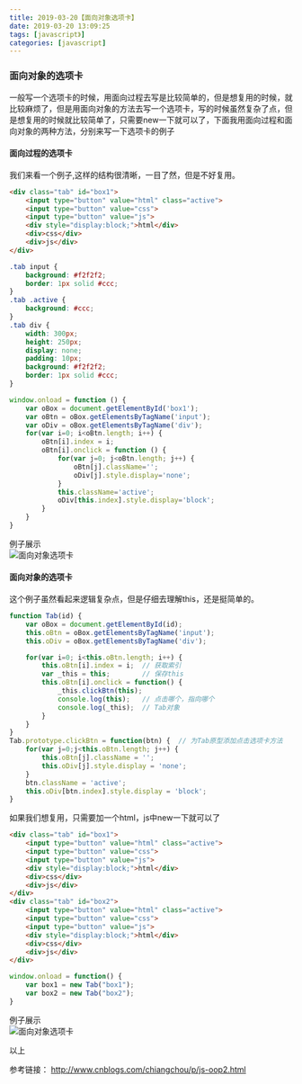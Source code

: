 ```yaml
---
title: 2019-03-20【面向对象选项卡】
date: 2019-03-20 13:09:25
tags: [javascript》]
categories: [javascript]
---
```


### 面向对象的选项卡  

一般写一个选项卡的时候，用面向过程去写是比较简单的，但是想复用的时候，就比较麻烦了，但是用面向对象的方法去写一个选项卡，写的时候虽然复杂了点，但是想复用的时候就比较简单了，只需要new一下就可以了，下面我用面向过程和面向对象的两种方法，分别来写一下选项卡的例子  

#### 面向过程的选项卡

我们来看一个例子,这样的结构很清晰，一目了然，但是不好复用。

```html
<div class="tab" id="box1">
    <input type="button" value="html" class="active">
    <input type="button" value="css">
    <input type="button" value="js">
    <div style="display:block;">html</div>
    <div>css</div>
    <div>js</div>
</div>
```

```css
.tab input {
    background: #f2f2f2;
    border: 1px solid #ccc;
}
.tab .active {
    background: #ccc;
}
.tab div {
    width: 300px;
    height: 250px;
    display: none;
    padding: 10px;
    background: #f2f2f2;
    border: 1px solid #ccc;
}
```

```js
window.onload = function () {
    var oBox = document.getElementById('box1');
    var oBtn = oBox.getElementsByTagName('input');
    var oDiv = oBox.getElementsByTagName('div');
    for(var i=0; i<oBtn.length; i++) {
        oBtn[i].index = i;
        oBtn[i].onclick = function () {
            for(var j=0; j<oBtn.length; j++) {
                oBtn[j].className='';
                oDiv[j].style.display='none';
            }
            this.className='active';
            oDiv[this.index].style.display='block';
        }
    }
}
```

例子展示  
<img :src='$withBase("/images/20190304timeline.png")' alt='面向对象选项卡'>

#### 面向对象的选项卡

这个例子虽然看起来逻辑复杂点，但是仔细去理解this，还是挺简单的。

```js
function Tab(id) {
    var oBox = document.getElementById(id);
    this.oBtn = oBox.getElementsByTagName('input');
    this.oDiv = oBox.getElementsByTagName('div');

    for(var i=0; i<this.oBtn.length; i++) {
        this.oBtn[i].index = i;  // 获取索引
        var _this = this;        // 保存this
        this.oBtn[i].onclick = function() {
            _this.clickBtn(this);
            console.log(this);   // 点击哪个，指向哪个
            console.log(_this);  // Tab对象
        }
    }
}
Tab.prototype.clickBtn = function(btn) {  // 为Tab原型添加点击选项卡方法
    for(var j=0;j<this.oBtn.length; j++) {
        this.oBtn[j].className = '';
        this.oDiv[j].style.display = 'none';
    }
    btn.className = 'active';
    this.oDiv[btn.index].style.display = 'block';
}
```

如果我们想复用，只需要加一个html，js中new一下就可以了  

```html
<div class="tab" id="box1">
    <input type="button" value="html" class="active">
    <input type="button" value="css">
    <input type="button" value="js">
    <div style="display:block;">html</div>
    <div>css</div>
    <div>js</div>
</div>
<div class="tab" id="box2">
    <input type="button" value="html" class="active">
    <input type="button" value="css">
    <input type="button" value="js">
    <div style="display:block;">html</div>
    <div>css</div>
    <div>js</div>
</div>
```

```js
window.onload = function() {
    var box1 = new Tab("box1");
    var box2 = new Tab("box2");
}
```

例子展示  
<img :src='$withBase("/images/20190320tab2.png")' alt='面向对象选项卡'>

以上

参考链接： <http://www.cnblogs.com/chiangchou/p/js-oop2.html>